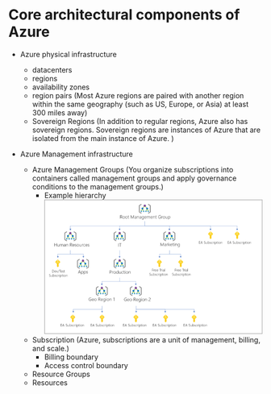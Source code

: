 # Core architectural components of Azure

- Azure physical infrastructure
    - datacenters
    - regions
    - availability zones
    - region pairs (Most Azure regions are paired with another region within the same geography (such as US, Europe, or Asia) at least 300 miles away)
    - Sovereign Regions (In addition to regular regions, Azure also has sovereign regions. Sovereign regions are instances of Azure that are isolated from the main instance of Azure. )


- Azure Management infrastructure
    - Azure Management Groups (You organize subscriptions into containers called management groups and apply governance conditions to the management groups.)
        - Example hierarchy![alt text](image.png)
    - Subscription (Azure, subscriptions are a unit of management, billing, and scale.)
        - Billing boundary
        - Access control boundary
    - Resource Groups
    - Resources

